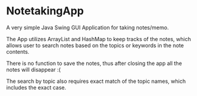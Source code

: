# NotetakingApp
A very simple Java Swing GUI Application for taking notes/memo.

The App utilizes ArrayList and HashMap to keep tracks of the notes, which allows user to search notes based on the topics or keywords in the note contents.

There is no function to save the notes, thus after closing the app all the notes will disappear :(

The search by topic also requires exact match of the topic names, which includes the exact case.
